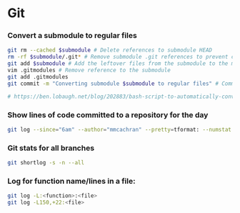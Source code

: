 # Git

### Convert a submodule to regular files
``` bash
git rm --cached $submodule # Delete references to submodule HEAD
rm -rf $submodule/.git* # Remove submodule .git references to prevent confusion from main repo 
git add $submodule # Add the leftover files from the submodule to the main repo 
vim .gitmodules # Remove reference to the submodule 
git add .gitmodules  
git commit -m "Converting submodule $submodule to regular files" # Commit the new regular files!

# https://ben.lobaugh.net/blog/202883/bash-script-to-automatically-convert-git-submodules-to-regular-files
```

### Show lines of code committed to a repository for the day
```bash
git log --since="6am" --author="mmcachran" --pretty=tformat: --numstat | awk '{ add += $1; subs += $2; loc += $1 - $2 } END { printf "added lines: %s, removed lines: %s, total lines: %s\n", add, subs, loc }' -
```

### Git stats for all branches
``` bash
git shortlog -s -n --all
```

### Log for function name/lines in a file:
``` bash
git log -L:<function>:<file>
git log -L150,+22:<file>
```
